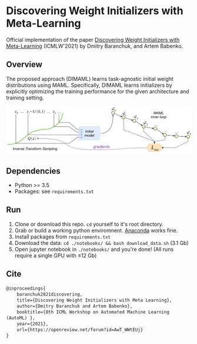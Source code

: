 # Discovering Weight Initializers with Meta-Learning


Official implementation of the paper [Discovering Weight Initializers with Meta-Learning](https://openreview.net/forum?id=AwT_WWtEUj) (ICMLW'2021) by Dmitry Baranchuk, and Artem Babenko.


## Overview

The proposed approach (DIMAML) learns task-agnostic initial weight distributions using MAML. Specifically, DIMAML learns initializers by explicitly optimizing the training performance for the given architecture and training setting. 

<img src="./images/dimaml.png" width=900px>


## Dependencies

* Python >= 3.5
* Packages: see `requirements.txt`

## Run
1. Clone or download this repo. `cd` yourself to it's root directory.
2. Grab or build a working python enviromnent. [Anaconda](https://www.anaconda.com/) works fine.
3. Install packages from `requirements.txt`
4. Download the data: `cd ./notebooks/ && bash download_data.sh` (3.1 Gb)
5. Open jupyter notebook in `./notebooks/` and you're done! (All runs require a single GPU with ≤12 Gb)

## Cite

```
@inproceedings{
    baranchuk2021discovering,
    title={Discovering Weight Initializers with Meta Learning},
    author={Dmitry Baranchuk and Artem Babenko},
    booktitle={8th ICML Workshop on Automated Machine Learning (AutoML) },
    year={2021},
    url={https://openreview.net/forum?id=AwT_WWtEUj}
}
```
